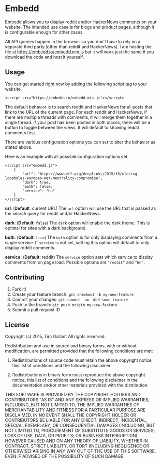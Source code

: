 # Embedd

Embedd allows you to display reddit and/or HackerNews comments on your
website. The intended use case is for blogs and product pages,
although it is configurable enough for other cases.

All API queries happen in the browser so you don't have to rely on a
separate third party (other than reddit and HackerNews). I am hosting
the file at https://embedd.io/embedd.min.js but it will work just the
same if you download the code and host it yourself.

## Usage

You can get started right now by adding the following script tag to
your website.


```<script src="https://embedd.io/embedd.min.js"></script>```


The default behavior is to search reddit and HackerNews for all posts
that link to the URL of the current page. For each reddit and
HackerNews, if there are multiple threads with comments, it will merge
them together in a single thread. If your post has been posted in both
places, there will be a button to toggle between the views. It will
default to showing reddit comments first.

There are various configuration options you can set to alter the
behavior as stated above.

Here is an example with all possible configuration options set.

```
<script src="embedd.js">
	{
		"url": "https://www.eff.org/deeplinks/2015/10/closing-loopholes-europes-net-neutrality-compromise",
		"dark": true,
		"both": false,
		"service": "hn"
	} 
</script>
```

**url**: (**Default**: current URL) The `url` option will use the URL
  that is passed as the search query for reddit and/or HackerNews.

**dark**: (**Default**: `false`) The `dark` option will enable the
  dark theme. This is optimal for sites with a dark background.

**both**: (**Default**: `true`) The `both` option is for only
  displaying comments from a single service. If `service` is not set,
  setting this option will default to only display reddit comments.

**service**: (**Default**: reddit) The `service` option sets which
  service to display comments from on page load. Possible options are
  `"reddit"` and `"hn"`.

## Contributing

1. Fork it!
2. Create your feature branch: `git checkout -b my-new-feature`
3. Commit your changes: `git commit -am 'Add some feature'`
4. Push to the branch: `git push origin my-new-feature`
5. Submit a pull request :D

## License

Copyright (c) 2015, Tim Gallant
All rights reserved.

Redistribution and use in source and binary forms, with or without
modification, are permitted provided that the following conditions are
met:

1. Redistributions of source code must retain the above copyright
   notice, this list of conditions and the following disclaimer.

2. Redistributions in binary form must reproduce the above copyright
   notice, this list of conditions and the following disclaimer in the
   documentation and/or other materials provided with the
   distribution.

THIS SOFTWARE IS PROVIDED BY THE COPYRIGHT HOLDERS AND CONTRIBUTORS
"AS IS" AND ANY EXPRESS OR IMPLIED WARRANTIES, INCLUDING, BUT NOT
LIMITED TO, THE IMPLIED WARRANTIES OF MERCHANTABILITY AND FITNESS FOR
A PARTICULAR PURPOSE ARE DISCLAIMED. IN NO EVENT SHALL THE COPYRIGHT
HOLDER OR CONTRIBUTORS BE LIABLE FOR ANY DIRECT, INDIRECT, INCIDENTAL,
SPECIAL, EXEMPLARY, OR CONSEQUENTIAL DAMAGES (INCLUDING, BUT NOT
LIMITED TO, PROCUREMENT OF SUBSTITUTE GOODS OR SERVICES; LOSS OF USE,
DATA, OR PROFITS; OR BUSINESS INTERRUPTION) HOWEVER CAUSED AND ON ANY
THEORY OF LIABILITY, WHETHER IN CONTRACT, STRICT LIABILITY, OR TORT
(INCLUDING NEGLIGENCE OR OTHERWISE) ARISING IN ANY WAY OUT OF THE USE
OF THIS SOFTWARE, EVEN IF ADVISED OF THE POSSIBILITY OF SUCH DAMAGE.
